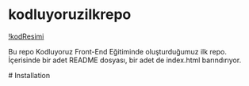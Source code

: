   # kodluyoruzilkrepo

[!kodResimi](https://github.com/akgogemrah/kodluyoruzilkrepo/blob/main/kod.png)


 <p> Bu repo Kodluyoruz Front-End Eğitiminde oluşturduğumuz ilk repo. İçerisinde bir adet README dosyası, bir adet de index.html barındırıyor. </p>
 
 <p> # Installation </p>




